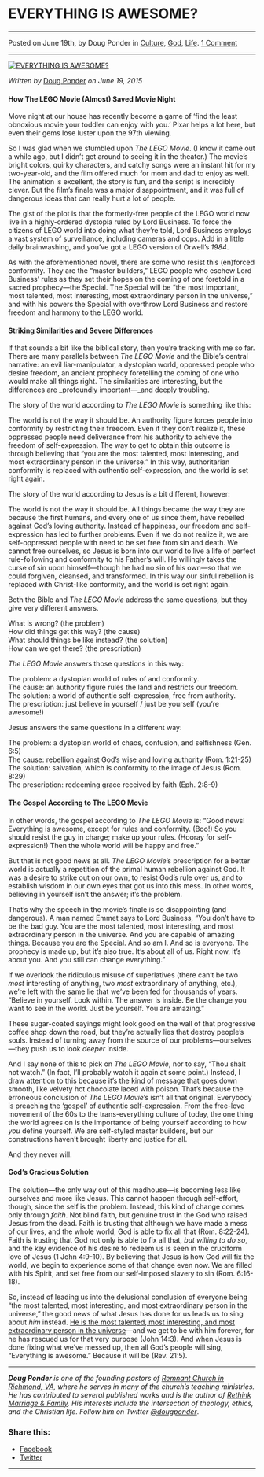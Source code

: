 EVERYTHING IS AWESOME?
======================

* * *

Posted on June 19th, by Doug Ponder in [Culture](http://www.remnantresource.org/category/culture/), [God](http://www.remnantresource.org/category/god/), [Life](http://www.remnantresource.org/category/life/). [1 Comment](http://www.remnantresource.org/everything-is-awesome/#comments)

* * *

[![EVERYTHING IS AWESOME?](http://www.remnantresource.org/wp-content/uploads/2015/06/Everything_Awesome2.jpg)](http://www.remnantresource.org/wp-content/uploads/2015/06/Everything_Awesome2.jpg)  

_Written by_ [Doug Ponder](http://www.remnantresource.org/author/doug-ponder/ "Posts by Doug Ponder") _on June 19, 2015_

#### How The LEGO Movie (Almost) Saved Movie Night

Move night at our house has recently become a game of ‘find the least obnoxious movie your toddler can enjoy with you.’ Pixar helps a lot here, but even their gems lose luster upon the 97th viewing.

So I was glad when we stumbled upon _The LEGO Movie_. (I know it came out a while ago, but I didn’t get around to seeing it in the theater.) The movie’s bright colors, quirky characters, and catchy songs were an instant hit for my two-year-old, and the film offered much for mom and dad to enjoy as well. The animation is excellent, the story is fun, and the script is incredibly clever. But the film’s finale was a major disappointment, and it was full of dangerous ideas that can really hurt a lot of people.

The gist of the plot is that the formerly-free people of the LEGO world now live in a highly-ordered dystopia ruled by Lord Business. To force the citizens of LEGO world into doing what they’re told, Lord Business employs a vast system of surveillance, including cameras and cops. Add in a little daily brainwashing, and you’ve got a LEGO version of Orwell’s _1984_.

As with the aforementioned novel, there are some who resist this (en)forced conformity. They are the “master builders,” LEGO people who eschew Lord Business’ rules as they set their hopes on the coming of one foretold in a sacred prophecy—the Special. The Special will be “the most important, most talented, most interesting, most extraordinary person in the universe,” and with his powers the Special with overthrow Lord Business and restore freedom and harmony to the LEGO world.

#### Striking Similarities and Severe Differences

If that sounds a bit like the biblical story, then you’re tracking with me so far. There are many parallels between _The LEGO Movie_ and the Bible’s central narrative: an evil liar-manipulator, a dystopian world, oppressed people who desire freedom, an ancient prophecy foretelling the coming of one who would make all things right. The similarities are interesting, but the differences are _profoundly important—_and deeply troubling.

The story of the world according to _The LEGO Movie_ is something like this:

The world is not the way it should be. An authority figure forces people into conformity by restricting their freedom. Even if they don’t realize it, these oppressed people need deliverance from his authority to achieve the freedom of self-expression. The way to get to obtain this outcome is through believing that “you are the most talented, most interesting, and most extraordinary person in the universe.” In this way, authoritarian conformity is replaced with authentic self-expression, and the world is set right again.

The story of the world according to Jesus is a bit different, however:

The world is not the way it should be. All things became the way they are because the first humans, and every one of us since them, have rebelled against God’s loving authority. Instead of happiness, our freedom and self-expression has led to further problems. Even if we do not realize it, we are self-oppressed people with need to be set free from sin and death. We cannot free ourselves, so Jesus is born into our world to live a life of perfect rule-following and conformity to his Father’s will. He willingly takes the curse of sin upon himself—though he had no sin of his own—so that we could forgiven, cleansed, and transformed. In this way our sinful rebellion is replaced with Christ-like conformity, and the world is set right again.

Both the Bible and _The LEGO Movie_ address the same questions, but they give very different answers.

What is wrong? (the problem)  
How did things get this way? (the cause)  
What should things be like instead? (the solution)  
How can we get there? (the prescription)

_The LEGO Movie_ answers those questions in this way:

The problem: a dystopian world of rules of and conformity.  
The cause: an authority figure rules the land and restricts our freedom.  
The solution: a world of authentic self-expression, free from authority.  
The prescription: just believe in yourself / just be yourself (you’re awesome!)

Jesus answers the same questions in a different way:

The problem: a dystopian world of chaos, confusion, and selfishness (Gen. 6:5)  
The cause: rebellion against God’s wise and loving authority (Rom. 1:21-25)  
The solution: salvation, which is conformity to the image of Jesus (Rom. 8:29)  
The prescription: redeeming grace received by faith (Eph. 2:8-9)

#### The Gospel According to The LEGO Movie

In other words, the gospel according to _The LEGO Movie_ is: “Good news! Everything is awesome, except for rules and conformity. (Boo!) So you should resist the guy in charge; make up your rules. (Hooray for self-expression!) Then the whole world will be happy and free.”

But that is not good news at all. _The LEGO Movie_’s prescription for a better world is actually a repetition of the primal human rebellion against God. It was a desire to strike out on our own, to resist God’s rule over us, and to establish wisdom in our own eyes that got us into this mess. In other words, believing in yourself isn’t the answer; it’s the problem.

That’s why the speech in the movie’s finale is so disappointing (and dangerous). A man named Emmet says to Lord Business, “You don’t have to be the bad guy. You are the most talented, most interesting, and most extraordinary person in the universe. And you are capable of amazing things. Because you are the Special. And so am I. And so is everyone. The prophecy is made up, but it’s also true. It’s about all of us. Right now, it’s about you. And you still can change everything.”

If we overlook the ridiculous misuse of superlatives (there can’t be two _most_ interesting of anything, two _most_ extraordinary of anything, etc.), we’re left with the same lie that we’ve been fed for thousands of years. “Believe in yourself. Look within. The answer is inside. Be the change you want to see in the world. Just be yourself. You are amazing.”

These sugar-coated sayings might look good on the wall of that progressive coffee shop down the road, but they’re actually lies that destroy people’s souls. Instead of turning away from the source of our problems—ourselves—they push us to look _deeper_ inside.

And I say none of this to pick on _The LEGO Movie_, nor to say, “Thou shalt not watch.” (In fact, I’ll probably watch it again at some point.) Instead, I draw attention to this because it’s the kind of message that goes down smooth, like velvety hot chocolate laced with poison. That’s because the erroneous conclusion of _The LEGO Movie_’s isn’t all that original. Everybody is preaching the ‘gospel’ of authentic self-expression. From the free-love movement of the 60s to the trans-everything culture of today, the one thing the world agrees on is the importance of being yourself according to how _you_ define yourself. We are self-styled master builders, but our constructions haven’t brought liberty and justice for all.

And they never will.

#### God’s Gracious Solution

The solution—the only way out of this madhouse—is becoming less like ourselves and more like Jesus. This cannot happen through self-effort, though, since the self is the problem. Instead, this kind of change comes only through _faith_. Not blind faith, but genuine trust in the God who raised Jesus from the dead. Faith is trusting that although we have made a mess of our lives, and the whole world, God is able to fix all that (Rom. 8:22-24). Faith is trusting that God not only is able to fix all that, _but willing to do so_, and the key evidence of his desire to redeem us is seen in the cruciform love of Jesus (1 John 4:9-10). By believing that Jesus is how God will fix the world, we begin to experience some of that change even now. We are filled with his Spirit, and set free from our self-imposed slavery to sin (Rom. 6:16-18).

So, instead of leading us into the delusional conclusion of everyone being “the most talented, most interesting, and most extraordinary person in the universe,” the good news of what Jesus has done for us leads us to sing about _him_ instead. [He is the most talented, most interesting, and most extraordinary person in the universe](http://www.remnantresource.org/youre-awesome-jesus/)—and we get to be with him forever, for he has rescued us for that very purpose (John 14:3). And when Jesus is done fixing what we’ve messed up, then all God’s people will sing, “Everything is awesome.” Because it will be (Rev. 21:5).

* * *

_**Doug Ponder** is one of the founding pastors of [Remnant Church in Richmond, VA](http://www.remnantrichmond.org/), where he serves in many of the church’s teaching ministries. He has contributed to several published works and is the author of [Rethink Marriage & Family](http://www.remnantrichmond.org/mediafiles/uploaded/r/0e1604567_rethink-marriage-and-family-ebook.pdf). His interests include the intersection of theology, ethics, and the Christian life. Follow him on Twitter [@dougponder](https://twitter.com/dougponder)_.

### Share this:

*   [Facebook](http://www.remnantresource.org/everything-is-awesome/?share=facebook "Click to share on Facebook")
*   [Twitter](http://www.remnantresource.org/everything-is-awesome/?share=twitter "Click to share on Twitter")

  

* * *
